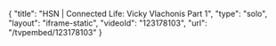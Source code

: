 {
    "title": "HSN | Connected Life: Vicky Vlachonis Part 1",
    "type": "solo",
    "layout": "iframe-static",
    "videoId": "123178103",
    "url": "\/tvpembed\/123178103"
}